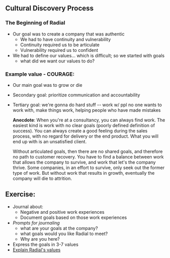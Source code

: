 ## Cultural Discovery Process
### The Beginning of Radial

- Our goal was to create a company that was authentic
    - We had to have continuity and vulnerability
    - Continuity required us to be articulate
    - Vulnerability required us to confident
- We had to define our values... which is difficult; so we started with goals
    - what did we want our values to do?


### Example value - COURAGE:
- Our main goal was to grow or die
- Secondary goal: prioritize communication and accountability
- Tertiary goal: we're gonna do hard stuff -- work w/ ppl no one wants to work with, make things work, helping people who have made mistakes

  **Anecdote**: When you're at a consultancy, you can always find work. The easiest kind is work with no clear goals (poorly defined definition of success). You can always create a good feeling during the sales process, with no regard for delivery or the end product. What you will end up with is an unsatisfied client.

  Without articulated goals, then there are no shared goals, and therefore no path to customer recovery. You have to find a balance between work that allows the company to survive, and work that let's the company thrive. Some companies, in an effort to survive, only seek out the former type of work. But without work that results in growth, eventually the company will die to attrition.


## Exercise:

- Journal about:
    - Negative and positive work experiences
    - Document goals based on those work experiences
- *Prompts for journaling*
    - what are your goals at the company?
    - what goals would you like Radial to meet?
    - Why are you here?
- Express the goals in 3-7 values
- [Explain Radial's values](https://docs.google.com/document/d/1hKsVmu2wRSdnbVm6xqWsm3zc3fERbJXVH7N4ANy8jI0/edit)
